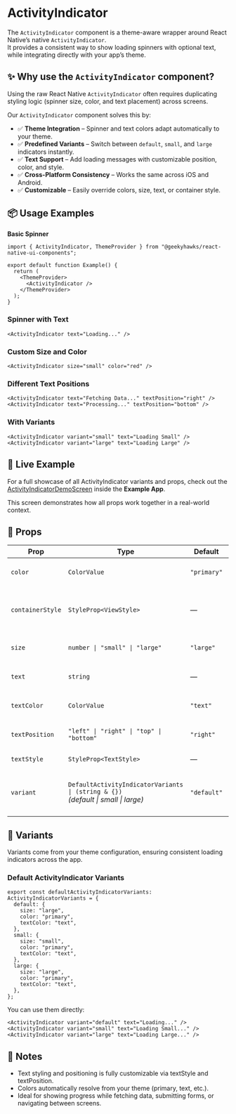 # ActivityIndicator

The `ActivityIndicator` component is a theme-aware wrapper around React Native’s native `ActivityIndicator`.  
It provides a consistent way to show loading spinners with optional text, while integrating directly with your app’s theme.


## ✨ Why use the `ActivityIndicator` component?

Using the raw React Native `ActivityIndicator` often requires duplicating styling logic (spinner size, color, and text placement) across screens.  

Our `ActivityIndicator` component solves this by:

- ✅ **Theme Integration** – Spinner and text colors adapt automatically to your theme.  
- ✅ **Predefined Variants** – Switch between `default`, `small`, and `large` indicators instantly.  
- ✅ **Text Support** – Add loading messages with customizable position, color, and style.  
- ✅ **Cross-Platform Consistency** – Works the same across iOS and Android.  
- ✅ **Customizable** – Easily override colors, size, text, or container style.  


## 📦 Usage Examples

**Basic Spinner**

```tsx
import { ActivityIndicator, ThemeProvider } from "@geekyhawks/react-native-ui-components";

export default function Example() {
  return (
    <ThemeProvider>
      <ActivityIndicator />
    </ThemeProvider>
  );
}
```

### Spinner with Text

```tsx
<ActivityIndicator text="Loading..." />
```

### Custom Size and Color

```tsx
<ActivityIndicator size="small" color="red" />
```

### Different Text Positions

```tsx
<ActivityIndicator text="Fetching Data..." textPosition="right" />
<ActivityIndicator text="Processing..." textPosition="bottom" />
```

### With Variants

```tsx
<ActivityIndicator variant="small" text="Loading Small" />
<ActivityIndicator variant="large" text="Loading Large" />
```


## 📱 Live Example

For a full showcase of all ActivityIndicator variants and props, check out the [ActivityIndicatorDemoScreen](https://github.com/GeekyHawks/react-native-ui-components/blob/main/example/src/screens/ActivityIndicatorDemoScreen.tsx) inside the **Example App**.

This screen demonstrates how all props work together in a real-world context.


## 🔧 Props

| Prop             | Type                                                                                   | Default     | Description                                     |
| ---------------- | -------------------------------------------------------------------------------------- | ----------- | ----------------------------------------------- |
| `color`          | `ColorValue`                                                                           | `"primary"` | Override indicator color.                       |
| `containerStyle` | `StyleProp<ViewStyle>`                                                                 | —           | Style for the outer container wrapping spinner. |
| `size`           | `number \| "small" \| "large"`                                                         | `"large"`   | Override indicator size.                        |
| `text`           | `string`                                                                               | —           | Optional loading text.                          |
| `textColor`      | `ColorValue`                                                                           | `"text"`    | Color for loading text.                         |
| `textPosition`   | `"left" \| "right" \| "top" \| "bottom"`                                               | `"right"`   | Position of text relative to spinner.           |
| `textStyle`      | `StyleProp<TextStyle>`                                                                 | —           | Style for text.                                 |
| `variant`        | `DefaultActivityIndicatorVariants \| (string & {})` <br> *(default \| small \| large)* | `"default"` | Choose from default or custom variants.         |


## 🎨 Variants

Variants come from your theme configuration, ensuring consistent loading indicators across the app.

### Default ActivityIndicator Variants

```tsx
export const defaultActivityIndicatorVariants: ActivityIndicatorVariants = {
  default: {
    size: "large",
    color: "primary",
    textColor: "text",
  },
  small: {
    size: "small",
    color: "primary",
    textColor: "text",
  },
  large: {
    size: "large",
    color: "primary",
    textColor: "text",
  },
};
```

You can use them directly:

```tsx
<ActivityIndicator variant="default" text="Loading..." />
<ActivityIndicator variant="small" text="Loading Small..." />
<ActivityIndicator variant="large" text="Loading Large..." />
```

## 📓 Notes

- Text styling and positioning is fully customizable via textStyle and textPosition.
- Colors automatically resolve from your theme (primary, text, etc.).
- Ideal for showing progress while fetching data, submitting forms, or navigating between screens.
